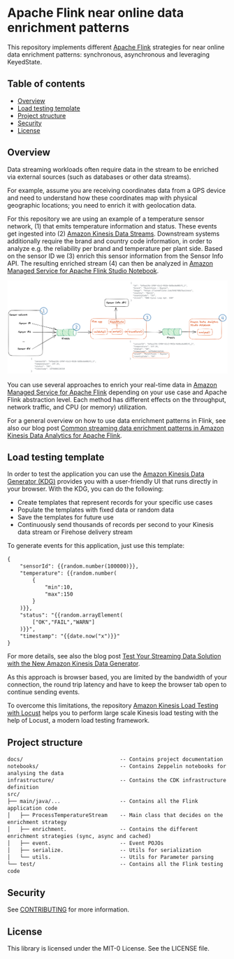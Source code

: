# Apache Flink near online data enrichment patterns

This repository implements different [Apache Flink](https://flink.apache.org/) strategies for near online data enrichment patterns: synchronous, asynchronous and leveraging KeyedState.

## Table of contents

* [Overview](#overview)
* [Load testing template](#load-testing-template)
* [Project structure](#project-structure)
* [Security](#security)
* [License](#license)

## Overview

Data streaming workloads often require data in the stream to be enriched via external sources (such as databases or other data streams).

For example, assume you are receiving coordinates data from a GPS device and need to understand how these coordinates map with physical geographic locations; you need to enrich it with geolocation data.

For this repository we are using an example of a temperature sensor network, (1) that emits temperature information and status. These events get ingested into (2) [Amazon Kinesis Data Streams](https://aws.amazon.com/kinesis/data-streams). Downstream systems additionally require the brand and country code information, in order to analyze e.g. the reliability per brand and temperature per plant side.
Based on the sensor ID we (3) enrich this sensor information from the Sensor Info API. The resulting enriched stream (4) can then be analyzed in [Amazon Managed Service for Apache Flink Studio Notebook](https://aws.amazon.com/managed-service-apache-flink/studio/).

![Architecture overview](docs/Architecture%20overview.png)

You can use several approaches to enrich your real-time data in [Amazon Managed Service for Apache Flink](https://aws.amazon.com/managed-service-apache-flink) depending on your use case and Apache Flink abstraction level. Each method has different effects on the throughput, network traffic, and CPU (or memory) utilization.

For a general overview on how to use data enrichment patterns in Flink, see also our blog post [Common streaming data enrichment patterns in Amazon Kinesis Data Analytics for Apache Flink](https://aws.amazon.com/blogs/big-data/common-streaming-data-enrichment-patterns-in-amazon-kinesis-data-analytics-for-apache-flink).


## Load testing template
In order to test the application you can use the [Amazon Kinesis Data Generator (KDG)](https://github.com/awslabs/amazon-kinesis-data-generator) provides you with a user-friendly UI that runs directly in your browser. With the KDG, you can do the following:

* Create templates that represent records for your specific use cases
* Populate the templates with fixed data or random data
* Save the templates for future use
* Continuously send thousands of records per second to your Kinesis data stream or Firehose delivery stream

To generate events for this application, just use this template:

```
{
    "sensorId": {{random.number(100000)}},
    "temperature": {{random.number(
        {
            "min":10,
            "max":150
        }
    )}},
    "status": "{{random.arrayElement(
        ["OK","FAIL","WARN"]
    )}}",
    "timestamp": "{{date.now("x")}}"
}
```

For more details, see also the blog post [Test Your Streaming Data Solution with the New Amazon Kinesis Data Generator](https://aws.amazon.com/blogs/big-data/test-your-streaming-data-solution-with-the-new-amazon-kinesis-data-generator/).

As this approach is browser based, you are limited by the bandwidth of your connection, the round trip latency and have to keep the browser tab open to continue sending events.

To overcome this limitations, the repository [Amazon Kinesis Load Testing with Locust](https://github.com/aws-samples/amazon-kinesis-load-testing-with-locust) helps you to perform large scale Kinesis load testing with the help of Locust, a modern load testing framework.


## Project structure
```
docs/                               -- Contains project documentation
notebooks/                          -- Contains Zeppelin notebooks for analysing the data
infrastructure/                     -- Contains the CDK infrastructure definition
src/
├── main/java/...                   -- Contains all the Flink application code
│   ├── ProcessTemperatureStream    -- Main class that decides on the enrichment strategy
│   ├── enrichment.                 -- Contains the different enrichment strategies (sync, async and cached)
│   ├── event.                      -- Event POJOs
│   ├── serialize.                  -- Utils for serialization
│   └── utils.                      -- Utils for Parameter parsing
└── test/                           -- Contains all the Flink testing code
```

## Security

See [CONTRIBUTING](CONTRIBUTING.md#security-issue-notifications) for more information.

## License

This library is licensed under the MIT-0 License. See the LICENSE file.
